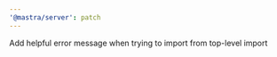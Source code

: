 ```yaml
---
'@mastra/server': patch
---
```


Add helpful error message when trying to import from top-level import
